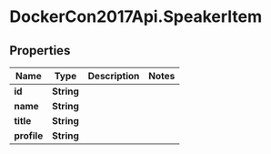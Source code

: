 # DockerCon2017Api.SpeakerItem

## Properties
Name | Type | Description | Notes
------------ | ------------- | ------------- | -------------
**id** | **String** |  | 
**name** | **String** |  | 
**title** | **String** |  | 
**profile** | **String** |  | 



